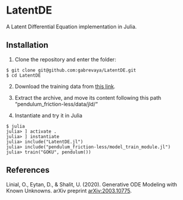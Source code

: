 # LatentDE
A Latent Differential Equation implementation in Julia.

## Installation

1. Clone the repository and enter the folder:
```
$ git clone git@github.com:gabrevaya/LatentDE.git
$ cd LatentDE
```

2. Download the training data from [this link](https://drive.google.com/file/d/1Td7zvvFk5An9DqcaCXAPjeKDqc05dB_R/view?usp=sharing).

3. Extract the archive, and move its content following this path “pendulum_friction-less/data/jld/“

4. Instantiate and try it in Julia
```
$ julia
julia> ] activate .
julia> ] instantiate
julia> include("LatentDE.jl")
julia> include("pendulum_friction-less/model_train_module.jl")
julia> train("GOKU", pendulum())
```

## References

Linial, O., Eytan, D., & Shalit, U. (2020). Generative ODE Modeling with Known Unknowns. arXiv preprint [arXiv:2003.10775](https://arxiv.org/abs/2003.10775).
